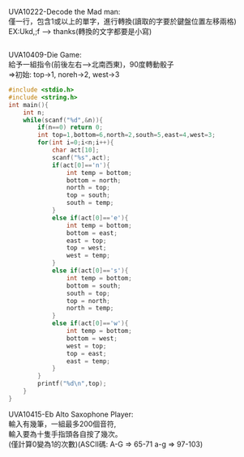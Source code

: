 UVA10222-Decode the Mad man:  
僅一行，包含1或以上的單字，進行轉換(讀取的字要於鍵盤位置左移兩格)  
EX:Ukd,;f --> thanks(轉換的文字都要是小寫)  
```C

```
UVA10409-Die Game:  
給予一組指令(前後左右-->北南西東)，90度轉動骰子  
=>初始: top->1, noreh->2, west->3  
```C
#include <stdio.h>
#include <string.h>
int main(){
	int n;
	while(scanf("%d",&n)){
		if(n==0) return 0;
		int top=1,bottom=6,north=2,south=5,east=4,west=3; 
		for(int i=0;i<n;i++){
			char act[10];
			scanf("%s",act);
			if(act[0]=='n'){ 
				int temp = bottom;
				bottom = north;
				north = top;
				top = south;
				south = temp;
			}
			else if(act[0]=='e'){
				int temp = bottom;
				bottom = east;
				east = top;
				top = west;
				west = temp;
			}
			else if(act[0]=='s'){
				int temp = bottom;
				bottom = south;
				south = top;
				top = north;
				north = temp;
			}
			else if(act[0]=='w'){
				int temp = bottom;
				bottom = west;
				west = top;
				top = east;
				east = temp;
			} 
		}
		printf("%d\n",top);
	}
}
```
UVA10415-Eb Alto Saxophone Player:  
輸入有幾筆，一組最多200個音符,  
輸入要為十隻手指頭各自按了幾次。  
(僅計算0變為1的次數)(ASCII碼: A-G => 65-71 a-g => 97-103)  
```C

```
